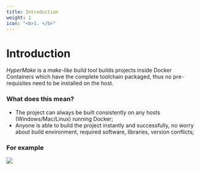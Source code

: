 ```yaml
---
title: Introduction
weight: 1
icon: "<b>1. </b>"
---
```

# Introduction

*HyperMake* is a _make-like_ build tool builds projects inside Docker Containers
which have the complete toolchain packaged,
thus no pre-requisites need to be installed on the host.

### What does this mean?

- The project can always be built consistently on any hosts (Windows/Mac/Linux)
  running Docker;
- Anyone is able to build the project instantly and successfully,
  no worry about build environment,
  required software, libraries, version conflicts;

### For example

![](https://raw.githubusercontent.com/evo-cloud/hmake/master/site/gh-pages/static/images/arm-hello.gif)
